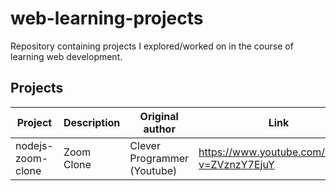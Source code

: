 # web-learning-projects
Repository containing projects I explored/worked on in the course of learning web development.

## Projects

| Project | Description | Original author | Link | Github | Comments |
|---------|-------------|-----------------|------|--------|----------|
| nodejs-zoom-clone | Zoom Clone | Clever Programmer (Youtube) | https://www.youtube.com/watch?v=ZVznzY7EjuY | https://github.com/CleverProgrammers/nodejs-zoom-clone |  |

